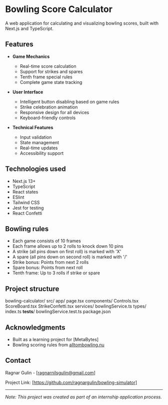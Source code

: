# Bowling Score Calculator

A web application for calculating and visualizing bowling scores, built with Next.js and TypeScript.

## Features
- **Game Mechanics**
  - Real-time score calculation
  - Support for strikes and spares
  - Tenth frame special rules
  - Complete game state tracking

- **User Interface**
  - Intelligent button disabling based on game rules
  - Strike celebration animation
  - Responsive design for all devices
  - Keyboard-friendly controls

- **Technical Features**
  - Input validation
  - State management
  - Real-time updates
  - Accessibility support

## Technologies used
- Next.js 13+
- TypeScript
- React states
- ESlint
- Tailwind CSS
- Jest for testing
- React Confetti

## Bowling rules
- Each game consists of 10 frames
- Each frame allows up to 2 rolls to knock down 10 pins
- A strike (all pins down on first roll) is marked with 'X'
- A spare (all pins down on second roll) is marked with '/'
- Strike bonus: Points from next 2 rolls
- Spare bonus: Points from next roll
- Tenth frame: Up to 3 rolls if strike or spare

## Project structure
bowling-calculator/
   src/
      app/
         page.tsx
      components/
         Controls.tsx
         ScoreBoard.tsx
         StrikeConfetti.tsx
      services/
         bowlingService.ts
      types/
         index.ts
   __tests__/
      bowlingService.test.ts
   package.json

## Acknowledgments
- Built as a learning project for [MetaBytes]
- Bowling scoring rules from [alltombowling.nu](https://www.alltombowling.nu/skola_rakna.php)

## Contact
Ragnar Gulin - [ragnarnilsgulin@gmail.com]

Project Link: [https://github.com/ragnargulin/bowling-simulator]

---

*Note: This project was created as part of an internship application process.*